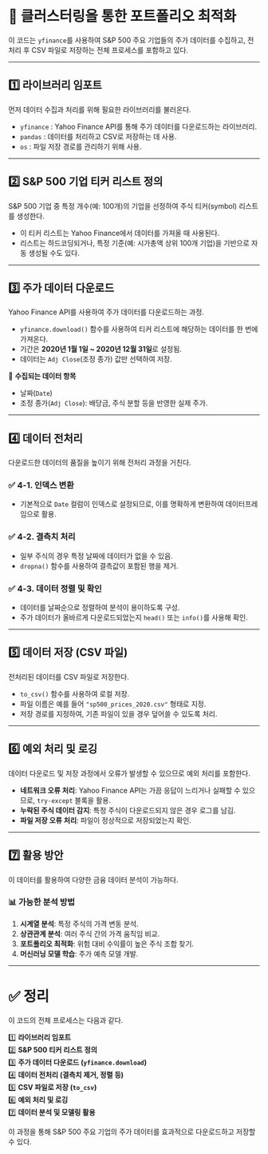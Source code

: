 # 📌 클러스터링을 통한 포트폴리오 최적화

이 코드는 `yfinance`를 사용하여 S&P 500 주요 기업들의 주가 데이터를 수집하고, 전처리 후 CSV 파일로 저장하는 전체 프로세스를 포함하고 있다.

---

## 1️⃣ **라이브러리 임포트**
먼저 데이터 수집과 처리를 위해 필요한 라이브러리를 불러온다.
- `yfinance` : Yahoo Finance API를 통해 주가 데이터를 다운로드하는 라이브러리.
- `pandas` : 데이터를 처리하고 CSV로 저장하는 데 사용.
- `os` : 파일 저장 경로를 관리하기 위해 사용.

---

## 2️⃣ **S&P 500 기업 티커 리스트 정의**
S&P 500 기업 중 특정 개수(예: 100개)의 기업을 선정하여 주식 티커(symbol) 리스트를 생성한다. 
- 이 티커 리스트는 Yahoo Finance에서 데이터를 가져올 때 사용된다.
- 리스트는 하드코딩되거나, 특정 기준(예: 시가총액 상위 100개 기업)을 기반으로 자동 생성될 수도 있다.

---

## 3️⃣ **주가 데이터 다운로드**
Yahoo Finance API를 사용하여 주가 데이터를 다운로드하는 과정.
- `yfinance.download()` 함수를 사용하여 티커 리스트에 해당하는 데이터를 한 번에 가져온다.
- 기간은 **2020년 1월 1일 ~ 2020년 12월 31일**로 설정됨.
- 데이터는 `Adj Close`(조정 종가) 값만 선택하여 저장.

📌 **수집되는 데이터 항목**
- 날짜(`Date`)
- 조정 종가(`Adj Close`): 배당금, 주식 분할 등을 반영한 실제 주가.

---

## 4️⃣ **데이터 전처리**
다운로드한 데이터의 품질을 높이기 위해 전처리 과정을 거친다.

### ✅ 4-1. 인덱스 변환
- 기본적으로 `Date` 컬럼이 인덱스로 설정되므로, 이를 명확하게 변환하여 데이터프레임으로 활용.

### ✅ 4-2. 결측치 처리
- 일부 주식의 경우 특정 날짜에 데이터가 없을 수 있음.
- `dropna()` 함수를 사용하여 결측값이 포함된 행을 제거.

### ✅ 4-3. 데이터 정렬 및 확인
- 데이터를 날짜순으로 정렬하여 분석이 용이하도록 구성.
- 주가 데이터가 올바르게 다운로드되었는지 `head()` 또는 `info()`를 사용해 확인.

---

## 5️⃣ **데이터 저장 (CSV 파일)**
전처리된 데이터를 CSV 파일로 저장한다.
- `to_csv()` 함수를 사용하여 로컬 저장.
- 파일 이름은 예를 들어 `"sp500_prices_2020.csv"` 형태로 지정.
- 저장 경로를 지정하여, 기존 파일이 있을 경우 덮어쓸 수 있도록 처리.

---

## 6️⃣ **예외 처리 및 로깅**
데이터 다운로드 및 저장 과정에서 오류가 발생할 수 있으므로 예외 처리를 포함한다.
- **네트워크 오류 처리**: Yahoo Finance API는 가끔 응답이 느리거나 실패할 수 있으므로, `try-except` 블록을 활용.
- **누락된 주식 데이터 감지**: 특정 주식이 다운로드되지 않은 경우 로그를 남김.
- **파일 저장 오류 처리**: 파일이 정상적으로 저장되었는지 확인.

---

## 7️⃣ **활용 방안**
이 데이터를 활용하여 다양한 금융 데이터 분석이 가능하다.
### 📊 **가능한 분석 방법**
1. **시계열 분석**: 특정 주식의 가격 변동 분석.
2. **상관관계 분석**: 여러 주식 간의 가격 움직임 비교.
3. **포트폴리오 최적화**: 위험 대비 수익률이 높은 주식 조합 찾기.
4. **머신러닝 모델 학습**: 주가 예측 모델 개발.

---

# ✅ **정리**
이 코드의 전체 프로세스는 다음과 같다.

1️⃣ **라이브러리 임포트**  
2️⃣ **S&P 500 티커 리스트 정의**  
3️⃣ **주가 데이터 다운로드 (`yfinance.download`)**  
4️⃣ **데이터 전처리 (결측치 제거, 정렬 등)**  
5️⃣ **CSV 파일로 저장 (`to_csv`)**  
6️⃣ **예외 처리 및 로깅**  
7️⃣ **데이터 분석 및 모델링 활용**

이 과정을 통해 S&P 500 주요 기업의 주가 데이터를 효과적으로 다운로드하고 저장할 수 있다.
